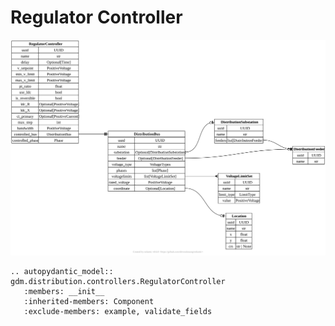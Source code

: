 # Regulator Controller

[![](../../models/RegulatorController.svg)](../../models/RegulatorController.svg)

```{eval-rst}
.. autopydantic_model:: gdm.distribution.controllers.RegulatorController
   :members: __init__
   :inherited-members: Component
   :exclude-members: example, validate_fields
```
